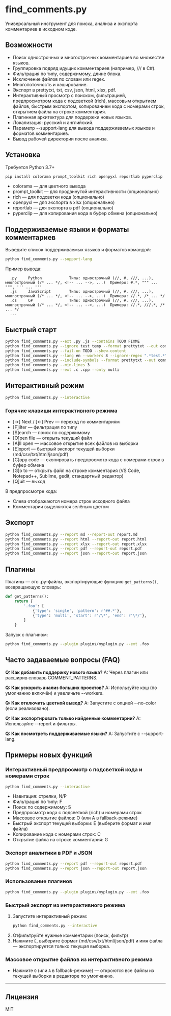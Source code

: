 # find_comments.py

Универсальный инструмент для поиска, анализа и экспорта комментариев в исходном коде.

## Возможности
- Поиск однострочных и многострочных комментариев во множестве языков.
- Группировка подряд идущих комментариев (например, /// в C#).
- Фильтрация по типу, содержимому, длине блока.
- Исключение файлов по словам или regex.
- Многопоточность и кэширование.
- Экспорт в prettytxt, txt, csv, json, html, xlsx, pdf.
- Интерактивный просмотр с поиском, фильтрацией, предпросмотром кода с подсветкой (rich), массовым открытием файлов, быстрым экспортом, копированием кода с номерами строк, открытием файла на строке комментария.
- Плагинная архитектура для поддержки новых языков.
- Локализация: русский и английский.
- Параметр --support-lang для вывода поддерживаемых языков и форматов комментариев.
- Вывод рабочей директории после анализа.

## Установка

Требуется Python 3.7+

```sh
pip install colorama prompt_toolkit rich openpyxl reportlab pyperclip
```

- colorama — для цветного вывода
- prompt_toolkit — для продвинутой интерактивности (опционально)
- rich — для подсветки кода (опционально)
- openpyxl — для экспорта в xlsx (опционально)
- reportlab — для экспорта в pdf (опционально)
- pyperclip — для копирования кода в буфер обмена (опционально)

## Поддерживаемые языки и форматы комментариев

Выведите список поддерживаемых языков и форматов командой:
```sh
python find_comments.py --support-lang
```

Пример вывода:
```
  .py     Python            Типы: однострочный (//, #, ///, ...), многострочный (/* ... */, <!-- ... -->, ...)  Примеры: #.*, """ ... """, ''' ... '''
  .js     JavaScript        Типы: однострочный (//, #, ///, ...), многострочный (/* ... */, <!-- ... -->, ...)  Примеры: //.*, /* ... */
  .cs     C#                Типы: однострочный (//, #, ///, ...), многострочный (/* ... */, <!-- ... -->, ...)  Примеры: //.*, ///.*, /* ... */
  ...
```

## Быстрый старт

```sh
python find_comments.py --ext .py .js --contains TODO FIXME
python find_comments.py --ignore test temp --format prettytxt --out comments.txt
python find_comments.py --fail-on TODO --show-content
python find_comments.py --lang en --workers 8 --ignore-regex ".*test.*"
python find_comments.py --include-symbols --format prettytxt --out comments.txt
python find_comments.py --min-lines 3
python find_comments.py --ext .c .cpp --only multi
```

## Интерактивный режим

```sh
python find_comments.py --interactive
```

### Горячие клавиши интерактивного режима

- [→] Next / [←] Prev — переход по комментариям
- [F]ilter — фильтрация по типу
- [S]earch — поиск по содержимому
- [O]pen file — открыть текущий файл
- [A]ll open — массовое открытие всех файлов из выборки
- [E]xport — быстрый экспорт текущей выборки (md/csv/txt/html/json/pdf)
- [C]opy code — скопировать предпросмотр кода с номерами строк в буфер обмена
- [G]o to — открыть файл на строке комментария (VS Code, Notepad++, Sublime, gedit, стандартный редактор)
- [Q]uit — выход

В предпросмотре кода:
- Слева отображаются номера строк исходного файла
- Комментарии выделяются зелёным цветом

## Экспорт

```sh
python find_comments.py --report md --report-out report.md
python find_comments.py --report html --report-out report.html
python find_comments.py --report xlsx --report-out report.xlsx
python find_comments.py --report pdf --report-out report.pdf
python find_comments.py --report json --report-out report.json
```

## Плагины

Плагины — это .py-файлы, экспортирующие функцию `get_patterns()`, возвращающую словарь:

```python
def get_patterns():
    return {
        '.foo': [
            {'type': 'single', 'pattern': r'##.*'},
            {'type': 'multi', 'start': r'/\*', 'end': r'\*/'},
        ]
    }
```

Запуск с плагином:
```sh
python find_comments.py --plugin plugins/myplugin.py --ext .foo
```

## Часто задаваемые вопросы (FAQ)

**Q: Как добавить поддержку нового языка?**
A: Через плагин или расширив словарь COMMENT_PATTERNS.

**Q: Как ускорить анализ больших проектов?**
A: Используйте кэш (по умолчанию включён) и увеличьте --workers.

**Q: Как отключить цветной вывод?**
A: Запустите с опцией --no-color (если реализовано).

**Q: Как экспортировать только найденные комментарии?**
A: Используйте --report и фильтры.

**Q: Как посмотреть поддерживаемые языки?**
A: Запустите с --support-lang.

## Примеры новых функций

### Интерактивный предпросмотр с подсветкой кода и номерами строк

```sh
python find_comments.py --interactive
```
- Навигация: стрелки, N/P
- Фильтрация по типу: F
- Поиск по содержимому: S
- Предпросмотр кода с подсветкой (rich) и номерами строк
- Массовое открытие файлов: O (или A в fallback-режиме)
- Быстрый экспорт текущей выборки: E (выберите формат и имя файла)
- Копирование кода с номерами строк: C
- Открытие файла на строке комментария: G

### Экспорт аналитики в PDF и JSON

```sh
python find_comments.py --report pdf --report-out report.pdf
python find_comments.py --report json --report-out report.json
```

### Использование плагинов

```sh
python find_comments.py --plugin plugins/myplugin.py --ext .foo
```

### Быстрый экспорт из интерактивного режима

1. Запустите интерактивный режим:
   ```sh
   python find_comments.py --interactive
   ```
2. Отфильтруйте нужные комментарии (поиск, фильтр)
3. Нажмите `E`, выберите формат (md/csv/txt/html/json/pdf) и имя файла — экспортируется только текущая выборка.

### Массовое открытие файлов из интерактивного режима

- Нажмите `O` (или `A` в fallback-режиме) — откроются все файлы из текущей выборки в редакторе по умолчанию.

---

## Лицензия
MIT
